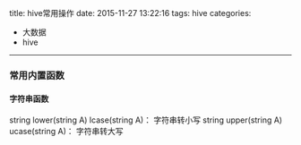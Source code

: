 title: hive常用操作
date: 2015-11-27 13:22:16
tags: hive
categories: 
- 大数据
- hive 
---
### 常用内置函数
#### 字符串函数
string lower(string A) lcase(string A)： 字符串转小写
string upper(string A) ucase(string A)： 字符串转大写